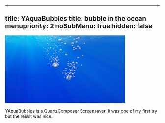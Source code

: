 ----- 
title: YAquaBubbles
title: bubble in the ocean
menupriority: 2
noSubMenu: true
hidden: false
-----

![Screenshot](/Scratch/img/softwares/yaquabubbles/screenshot1.png 'screenshot')

YAquaBubbles is a QuartzComposer Screensaver.
It was one of my first try but the result was nice.
